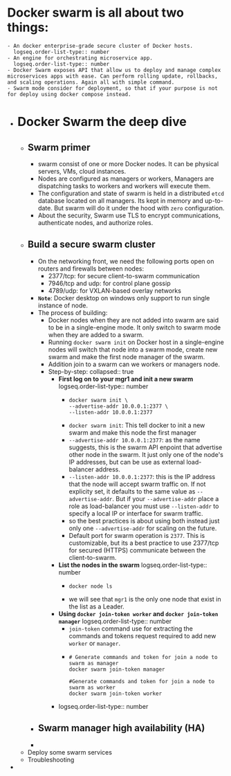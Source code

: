 # Docker swarm is all about two things:
	- An docker enterprise-grade secure cluster of Docker hosts.
	  logseq.order-list-type:: number
	- An engine for orchestrating microservice app.
	  logseq.order-list-type:: number
	- Docker Swarm exposes API that allow us to deploy and manage complex microservices apps with ease. Can perform rolling update, rollbacks, and scaling operations. Again all with simple command.
	- Swarm mode consider for deployment, so that if your purpose is not for deploy using docker compose instead.
- # Docker Swarm the deep dive
	- ## **Swarm primer**
		- swarm consist of one or more Docker nodes. It can be physical servers, VMs, cloud instances.
		- Nodes are configured as managers or workers, Managers are dispatching tasks to workers and workers will execute them.
		- The configuration and state of swarm is held in a distributed `etcd` database located on all managers. Its kept in memory and up-to-date. But swarm will do it under the hood with `zero` configuration.
		- About the security, Swarm use TLS to encrypt communications, authenticate nodes, and authorize roles.
	- ## **Build a secure swarm cluster**
		- On the networking front, we need the following ports open on routers and firewalls between nodes:
			- 2377/tcp: for secure client-to-swarm communication
			- 7946/tcp and udp: for control plane gossip
			- 4789/udp: for VXLAN-based overlay networks
		- **`Note`**: Docker desktop on windows only support to run single instance of node.
		- The process of building:
			- Docker nodes when they are not added into swarm are said to be in a single-engine mode. It only switch to swarm mode when they are added to a swarm.
			- Running `docker swarm init` on Docker host in a single-engine nodes will switch that node into  a swarm mode, create new swarm and make the first node manager of the swarm.
			- Addition join to a swarm can we workers or managers node.
			- Step-by-step:
			  collapsed:: true
				- **First log on to your mgr1 and init a new swarm**
				  logseq.order-list-type:: number
					- ```
					  docker swarm init \
					  --advertise-addr 10.0.0.1:2377 \
					  --listen-addr 10.0.0.1:2377
					  ```
					- `docker swarm init`: This tell docker to init a new swarm and make this node the first manager
					- `--advertise-addr 10.0.0.1:2377`: as the name suggests, this is the swarm API enpoint that advertise other node in the swarm. It just only one of the node's IP addresses, but can be use as external load-balancer address.
					- `--listen-addr 10.0.0.1:2377`: this is the IP address that the node will accept swarm traffic on. If not explicity set, it defaults to the same value as `--advertise-addr`. But if your `--advertise-addr` place a role as load-balancer you must use `--listen-addr` to specify a local IP or interface for swarm traffic.
					- so the best practices is about using both instead just only one `--advertise-addr` for scaling on the future.
					- Default port for swarm operation is `2377`. This is customizable, but its a best practice to use 2377/tcp for secured (HTTPS) communicate between the client-to-swarm.
				- **List the nodes in the swarm**
				  logseq.order-list-type:: number
					- ```
					  docker node ls
					  ```
					- we will see that `mgr1` is the only one node that exist in the list as a Leader.
				- **Using `docker join-token worker` and `docker join-token manager`**
				  logseq.order-list-type:: number
					- `join-token` command use for extracting the commands and tokens request required to add new `worker` or `manager`.
					- ```
					  # Generate commands and token for join a node to swarm as manager
					  docker swarm join-token manager
					  
					  #Generate commands and token for join a node to swarm as worker
					  docker swarm join-token worker
					  ```
				- logseq.order-list-type:: number
		- ## **Swarm manager high availability (HA)**
		-
	- Deploy some swarm services
	- Troubleshooting
-